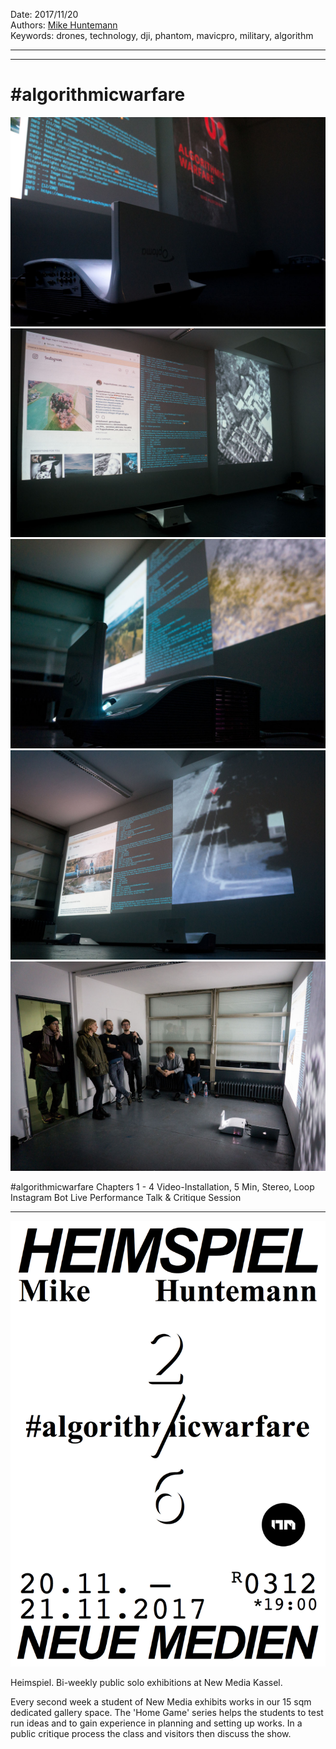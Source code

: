 Date: 2017/11/20  
Authors: [Mike Huntemann](http://mikehuntemann.de/)  
Keywords: drones, technology, dji, phantom, mavicpro, military, algorithm

---
---
# #algorithmicwarfare

![](AW_1.jpg)
![](AW_2.jpg)
![](AW_3.jpg)
![](AW_4.jpg)
![](AW_5.jpg)

\#algorithmicwarfare Chapters 1 - 4
Video-Installation, 5 Min, Stereo, Loop
Instagram Bot Live Performance
Talk & Critique Session

---

![](heimspiel_13_mike.png)

Heimspiel. Bi-weekly public solo exhibitions at New Media Kassel.

Every second week a student of New Media exhibits works in our 15 sqm
dedicated gallery space. The 'Home Game' series helps the students to
test run ideas and to gain experience in planning and setting up works.
In a public critique process the class and visitors then discuss the show.
